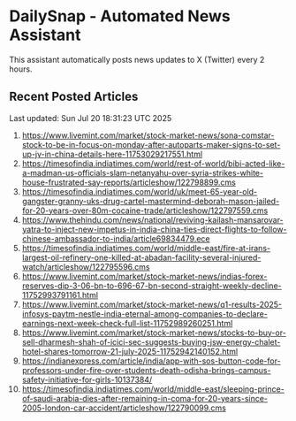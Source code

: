 # DailySnap - Automated News Assistant

This assistant automatically posts news updates to X (Twitter) every 2 hours.

## Recent Posted Articles

Last updated: Sun Jul 20 18:31:23 UTC 2025

1. https://www.livemint.com/market/stock-market-news/sona-comstar-stock-to-be-in-focus-on-monday-after-autoparts-maker-signs-to-set-up-jv-in-china-details-here-11753029217551.html
2. https://timesofindia.indiatimes.com/world/rest-of-world/bibi-acted-like-a-madman-us-officials-slam-netanyahu-over-syria-strikes-white-house-frustrated-say-reports/articleshow/122798899.cms
3. https://timesofindia.indiatimes.com/world/uk/meet-65-year-old-gangster-granny-uks-drug-cartel-mastermind-deborah-mason-jailed-for-20-years-over-80m-cocaine-trade/articleshow/122797559.cms
4. https://www.thehindu.com/news/national/reviving-kailash-mansarovar-yatra-to-inject-new-impetus-in-india-china-ties-direct-flights-to-follow-chinese-ambassador-to-india/article69834479.ece
5. https://timesofindia.indiatimes.com/world/middle-east/fire-at-irans-largest-oil-refinery-one-killed-at-abadan-facility-several-injured-watch/articleshow/122795596.cms
6. https://www.livemint.com/market/stock-market-news/indias-forex-reserves-dip-3-06-bn-to-696-67-bn-second-straight-weekly-decline-11752993791161.html
7. https://www.livemint.com/market/stock-market-news/q1-results-2025-infosys-paytm-nestle-india-eternal-among-companies-to-declare-earnings-next-week-check-full-list-11752989260251.html
8. https://www.livemint.com/market/stock-market-news/stocks-to-buy-or-sell-dharmesh-shah-of-icici-sec-suggests-buying-jsw-energy-chalet-hotel-shares-tomorrow-21-july-2025-11752942140152.html
9. https://indianexpress.com/article/india/app-with-sos-button-code-for-professors-under-fire-over-students-death-odisha-brings-campus-safety-initiative-for-girls-10137384/
10. https://timesofindia.indiatimes.com/world/middle-east/sleeping-prince-of-saudi-arabia-dies-after-remaining-in-coma-for-20-years-since-2005-london-car-accident/articleshow/122790099.cms
